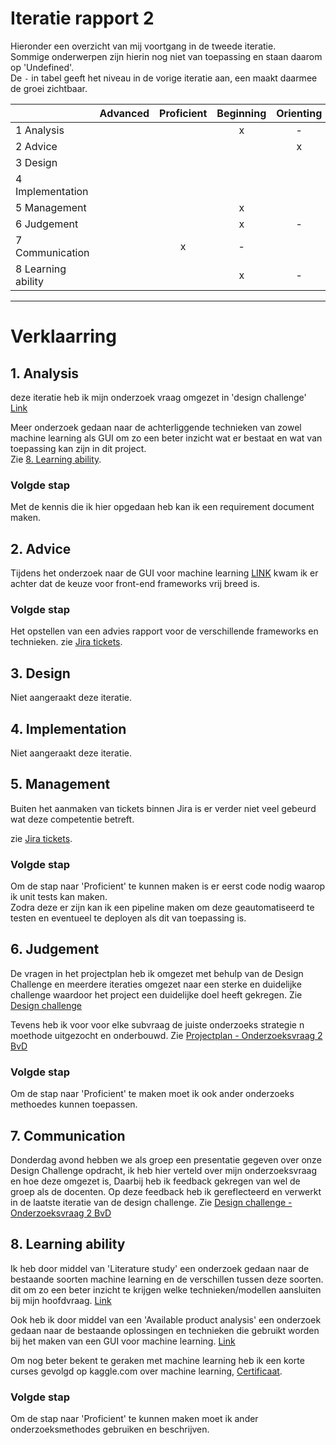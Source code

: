 # Iteratie rapport 2

Hieronder een overzicht van mij voortgang in de tweede iteratie.\
Sommige onderwerpen zijn hierin nog niet van toepassing en staan daarom op 'Undefined'.\
De `-` in tabel geeft het niveau in de vorige iteratie aan, een maakt daarmee de groei zichtbaar.

|                    | Advanced | Proficient | Beginning | Orienting | Undefined |
|--------------------|:--------:|:----------:|:---------:|:---------:|:---------:|
| 1 Analysis         |          |            |     x     |     -     |           |
| 2 Advice           |          |            |           |     x     |           |
| 3 Design           |          |            |           |           |     x     |
| 4 Implementation   |          |            |           |           |     x     |
| 5 Management       |          |            |     x     |           |     x     |
| 6 Judgement        |          |            |     x     |     -     |           |
| 7 Communication    |          |      x     |     -     |           |           |
| 8 Learning ability |          |            |     x     |     -     |           |

---
# Verklaarring

## 1. Analysis
deze iteratie heb ik mijn onderzoek vraag omgezet in 'design challenge' [Link](https://github.com/S7HaMachineLearning/documentation/blob/main/S7HaMachineLearning/Onderzoeksvragen/design%20challenge.md)

Meer onderzoek gedaan naar de achterliggende technieken van zowel machine learning als GUI om zo een beter inzicht wat er bestaat en wat van toepassing kan zijn in dit project.\
Zie [8.  Learning ability](#8-learning-ability).

### Volgde stap
Met de kennis die ik hier opgedaan heb kan ik een requirement document maken.

## 2. Advice
Tijdens het onderzoek naar de GUI voor machine learning [LINK](https://github.com/S7HaMachineLearning/documentation/blob/main/S7HaMachineLearning/Onderzoeken/Bram/2.%20Onderzoek%20-%20machine%20learning%20GUI.md) kwam ik er achter dat de keuze voor front-end frameworks vrij breed is.

### Volgde stap
Het opstellen van een advies rapport voor de verschillende frameworks en technieken.
zie [Jira tickets](../Bestanden/jira-tickets-21-03-2023.png).

## 3. Design
Niet aangeraakt deze iteratie.

## 4. Implementation
Niet aangeraakt deze iteratie.

## 5. Management
Buiten het aanmaken van tickets binnen Jira is er verder niet veel gebeurd wat deze competentie betreft.

zie [Jira tickets](../Bestanden/jira-tickets-21-03-2023.png).

### Volgde stap
Om de stap naar 'Proficient' te kunnen maken is er eerst code nodig waarop ik unit tests kan maken.\
Zodra deze er zijn kan ik een pipeline maken om deze geautomatiseerd te testen en eventueel te deployen als dit van toepassing is.

## 6. Judgement

De vragen in het projectplan heb ik omgezet met behulp van de Design Challenge en meerdere iteraties omgezet naar een sterke en duidelijke challenge waardoor het project een duidelijke doel heeft gekregen.
Zie [Design challenge](https://github.com/S7HaMachineLearning/documentation/blob/main/S7HaMachineLearning/Onderzoeksvragen/design%20challenge.md)

Tevens heb ik voor voor elke subvraag de juiste onderzoeks strategie n moethode uitgezocht en onderbouwd.
Zie [Projectplan - Onderzoeksvraag 2 BvD](https://github.com/S7HaMachineLearning/documentation#onderzoeksvraag-2-bvd)

### Volgde stap
Om de stap naar 'Proficient' te maken moet ik ook ander onderzoeks methoedes kunnen toepassen. 

## 7. Communication

Donderdag avond hebben we als groep een presentatie gegeven over onze Design Challenge opdracht, ik heb hier verteld over mijn onderzoeksvraag en hoe deze omgezet is,
Daarbij heb ik feedback gekregen van wel de groep als de docenten.
Op deze feedback heb ik gereflecteerd en verwerkt in de laatste iteratie van de design challenge. 
Zie [Design challenge - Onderzoeksvraag 2 BvD](https://github.com/S7HaMachineLearning/documentation/blob/main/S7HaMachineLearning/Onderzoeksvragen/design%20challenge.md#subvraag-2)

## 8. Learning ability

Ik heb door middel van 'Literature study' een onderzoek gedaan naar de bestaande soorten machine learning en de verschillen tussen deze soorten.
dit om zo een beter inzicht te krijgen welke technieken/modellen aansluiten bij mijn hoofdvraag.
[Link](https://github.com/S7HaMachineLearning/documentation/blob/main/S7HaMachineLearning/Onderzoeken/Bram/1.%20Onderzoek%20-%20machine%20learning.md)

Ook heb ik door middel van een 'Available product analysis' een onderzoek gedaan naar de bestaande oplossingen en technieken die gebruikt worden bij het maken van een GUI voor machine learning. [Link](https://github.com/S7HaMachineLearning/documentation/blob/main/S7HaMachineLearning/Onderzoeken/Bram/2.%20Onderzoek%20-%20machine%20learning%20GUI.md)

Om nog beter bekent te geraken met machine learning heb ik een korte curses gevolgd op kaggle.com over machine learning, [Certificaat](../Bestanden/Bram_van_Deventer-Intro_to_Machine_Learning.png).

### Volgde stap
Om de stap naar 'Proficient' te kunnen maken moet ik ander onderzoeksmethodes gebruiken en beschrijven.